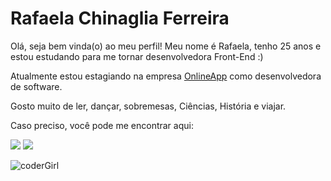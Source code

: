 # Rafaela Chinaglia Ferreira

Olá, seja bem vinda(o) ao meu perfil! 
Meu nome é Rafaela, tenho 25 anos e estou estudando para me tornar desenvolvedora Front-End :) 

Atualmente estou estagiando na empresa [OnlineApp](https://www.onlineapp.com.br/) como desenvolvedora de software. 

Gosto muito de ler, dançar, sobremesas, Ciências, História e viajar. 

Caso preciso, você pode me encontrar aqui:

[<img src="https://img.shields.io/badge/linkedin-%230077B5.svg?&style=for-the-badge&logo=linkedin&logoColor=white" />](https://www.linkedin.com/in/rafaela-chinaglia-ferreira/) [<img src = "https://img.shields.io/badge/instagram-%23E4405F.svg?&style=for-the-badge&logo=instagram&logoColor=white">](https://www.instagram.com/rafachinaglia_/)


![coderGirl](https://user-images.githubusercontent.com/93222047/165958085-6f5d5ece-f3a6-4283-8924-2b2048d7001e.PNG)

